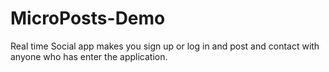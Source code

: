 # MicroPosts-Demo
Real time Social app makes you sign up or log in and post and contact with anyone who has enter the application.
